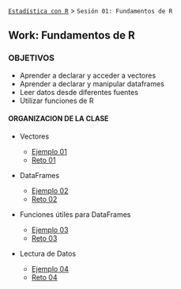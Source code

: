[`Estadística con R`](../Readme.md) > `Sesión 01: Fundamentos de R`

## Work: Fundamentos de R

### OBJETIVOS 
- Aprender a declarar y acceder a vectores
- Aprender a declarar y manipular dataframes
- Leer datos desde diferentes fuentes
- Utilizar funciones de R

#### ORGANIZACION DE LA CLASE 

- Vectores
	- [Ejemplo 01](Ejemplo-01)
	- [Reto 01](Reto-01)

- DataFrames
	- [Ejemplo 02](Ejemplo-01)
	- [Reto 02](Reto-01)

- Funciones útiles para DataFrames
	- [Ejemplo 03](Ejemplo-03)
	- [Reto 03](Reto-03)

- Lectura de Datos
	- [Ejemplo 04](Ejemplo-04)
	- [Reto 04](Reto-04)





